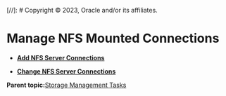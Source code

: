 [//]: # Copyright © 2023, Oracle and/or its affiliates.

# Manage NFS Mounted Connections

-   **[Add NFS Server Connections](../topics/cockpit-nfsmounts_connect_nfs_mounts.md)**  

-   **[Change NFS Server Connections](../topics/cockpit-nfsmounts_customize_mount_options.md)**  


**Parent topic:**[Storage Management Tasks](../topics/cockpit-storage_management.md)

